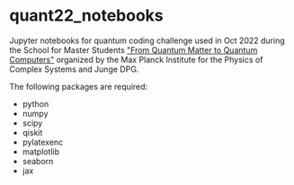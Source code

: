 # quant22_notebooks

Jupyter notebooks for quantum coding challenge used in Oct 2022 during the School for Master Students ["From Quantum Matter to Quantum Computers"](https://www.pks.mpg.de/quant22) organized by the Max Planck Institute for the Physics of Complex Systems and Junge DPG.


The following packages are required:
* python
* numpy
* scipy
* qiskit
* pylatexenc
* matplotlib
* seaborn
* jax